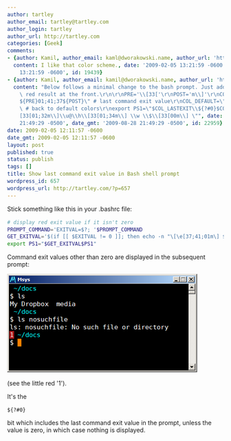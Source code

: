 ```yaml
---
author: tartley
author_email: tartley@tartley.com
author_login: tartley
author_url: http://tartley.com
categories: [Geek]
comments:
- {author: Kamil, author_email: kaml@dworakowski.name, author_url: 'http://blog.kamil.dworakowski.name',
  content: I like that color scheme., date: '2009-02-05 13:21:59 -0600', date_gmt: '2009-02-05
    13:21:59 -0600', id: 19439}
- {author: Kamil, author_email: kamil@dworakowski.name, author_url: 'http://kamil.dworakowski.name',
  content: "Below follows a minimal change to the bash prompt. Just add the conditional\
    \ red result at the front.\r\n\r\nPRE='\\[33['\r\nPOST='m\\]'\r\nCOL_LASTEXIT=\"\
    ${PRE}01;41;37${POST}\" # last command exit value\r\nCOL_DEFAULT=\"${PRE}00${POST}\"\
    \ # back to default colors\r\nexport PS1=\"$COL_LASTEXIT\\${?#0}$COL_DEFAULT\\\
    [33[01;32m\\]\\u@\\h\\[33[01;34m\\] \\w \\$\\[33[00m\\] \"", date: '2009-08-28
    21:49:29 -0500', date_gmt: '2009-08-28 21:49:29 -0500', id: 22959}
date: 2009-02-05 12:11:57 -0600
date_gmt: 2009-02-05 12:11:57 -0600
layout: post
published: true
status: publish
tags: []
title: Show last command exit value in Bash shell prompt
wordpress_id: 657
wordpress_url: http://tartley.com/?p=657
---
```


Stick something like this in your .bashrc file:

``` bash
# display red exit value if it isn't zero
PROMPT_COMMAND='EXITVAL=$?; '$PROMPT_COMMAND
GET_EXITVAL='$(if [[ $EXITVAL != 0 ]]; then echo -n "\[\e[37;41;01m\] $EXITVAL \[\e[0m\] "; fi)'
export PS1="$GET_EXITVAL$PS1"
```

Command exit values other than zero are displayed in the subsequent
prompt:

![Check out the little red '1'](/assets/2009/02/last-exit-value.png)

(see the little red '1').

It's the

    ${?#0}

bit which includes the last command exit value in the prompt, unless the
value is zero, in which case nothing is displayed.
